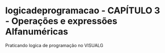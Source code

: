 # logicadeprogramacao - CAPÍTULO 3 - Operações e expressões Alfanuméricas
Praticando logica de programação no VISUALG
